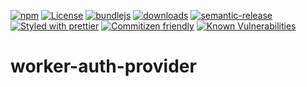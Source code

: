[![npm](https://img.shields.io/npm/v/worker-auth-provider.svg)](https://www.npmjs.com/package/worker-auth-provider)
[![License](https://img.shields.io/badge/License-BSD%203--Clause-blue.svg)](https://opensource.org/licenses/BSD-3-Clause)
[![bundlejs](https://deno.bundlejs.com/?q=worker-auth-provider\&badge=detailed)](https://bundlejs.com/?q=worker-auth-provider)
[![downloads](http://img.shields.io/npm/dm/worker-auth-provider.svg?style=flat-square)](https://npmjs.org/package/worker-auth-provider)
[![semantic-release](https://img.shields.io/badge/%20%20%F0%9F%93%A6%F0%9F%9A%80-semantic--release-e10079.svg)](git+https://github.com/arlac77/worker-auth-provider.git)
[![Styled with prettier](https://img.shields.io/badge/styled_with-prettier-ff69b4.svg)](https://github.com/prettier/prettier)
[![Commitizen friendly](https://img.shields.io/badge/commitizen-friendly-brightgreen.svg)](http://commitizen.github.io/cz-cli/)
[![Known Vulnerabilities](https://snyk.io/test/github/arlac77/worker-auth-provider/badge.svg)](https://snyk.io/test/github/arlac77/worker-auth-provider)
# worker-auth-provider
